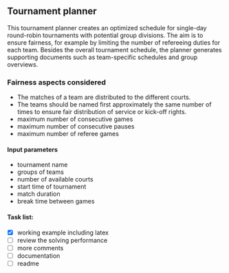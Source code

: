 ## Tournament planner
This tournament planner creates an optimized schedule for single-day round-robin tournaments with potential group divisions. The aim is to ensure fairness, for example by limiting the number of refereeing duties for each team. Besides the overall tournament schedule, the planner generates supporting documents such as team-specific schedules and group overviews.

### Fairness aspects considered
- The matches of a team are distributed to the different courts.
- The teams should be named first approximately the same number of times to ensure fair distribution of service or kick-off rights.
- maximum number of consecutive games
- maximum number of consecutive pauses
- maximum number of referee games 

#### Input parameters
- tournament name
- groups of teams
- number of available courts
- start time of tournament
- match duration
- break time between games

#### Task list:
- [x] working example including latex
- [ ] review the solving performance
- [ ] more comments
- [ ] documentation
- [ ] readme
